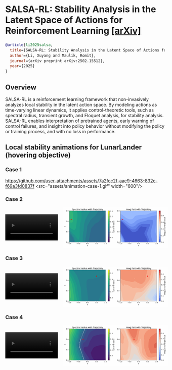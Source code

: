 # SALSA-RL: Stability Analysis in the Latent Space of Actions for Reinforcement Learning [[arXiv]](https://arxiv.org/abs/2502.15512)

```BibTex
@article{li2025salsa,
  title={SALSA-RL: Stability Analysis in the Latent Space of Actions for Reinforcement Learning},
  author={Li, Xuyang and Maulik, Romit},
  journal={arXiv preprint arXiv:2502.15512},
  year={2025}
}
```

## Overview
SALSA-RL is a reinforcement learning framework that non-invasively analyzes local stability in the latent action space. By modeling actions as time-varying linear dynamics, it applies control-theoretic tools, such as spectral radius, transient growth, and Floquet analysis, for stability analysis. SALSA-RL enables interpretation of pretrained agents, early warning of control failures, and insight into policy behavior without modifying the policy or training process, and with no loss in performance.


## Local stability animations for LunarLander (hovering objective)
### Case 1
https://github.com/user-attachments/assets/7a2fcc2f-aae9-4663-832c-f69a3fd0837f
<src="assets/animation-case-1.gif" width="600"/>

### Case 2
<div style="display: flex; align-items: center; gap: 1rem;">
  <video width="33%" controls>
    <source src="assets/video-case-2.mp4" type="video/mp4">
    Your browser does not support the video tag.
  </video>
  <img src="assets/animation-case-2.gif" style="width: 66%;">
</div>

### Case 3
<div style="display: flex; align-items: center; gap: 1rem;">
  <video width="33%" controls>
    <source src="assets/video-case-3.mp4" type="video/mp4">
    Your browser does not support the video tag.
  </video>
  <img src="assets/animation-case-3.gif" style="width: 66%;">
</div>

### Case 4
<div style="display: flex; align-items: center; gap: 1rem;">
  <video width="33%" controls>
    <source src="assets/video-case-4.mp4" type="video/mp4">
    Your browser does not support the video tag.
  </video>
  <img src="assets/animation-case-4.gif" style="width: 66%;">
</div>


